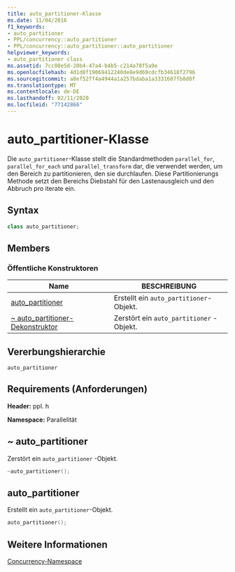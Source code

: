 ```yaml
---
title: auto_partitioner-Klasse
ms.date: 11/04/2016
f1_keywords:
- auto_partitioner
- PPL/concurrency::auto_partitioner
- PPL/concurrency::auto_partitioner::auto_partitioner
helpviewer_keywords:
- auto_partitioner class
ms.assetid: 7cc08e5d-20b4-47a4-b4b5-c214a78f5a9e
ms.openlocfilehash: 4d1d8f19069412240de8e9d69cdcfb34618f2796
ms.sourcegitcommit: a8ef52ff4a4944a1a257bdaba1a3331607fb8d0f
ms.translationtype: MT
ms.contentlocale: de-DE
ms.lasthandoff: 02/11/2020
ms.locfileid: "77142866"
---
```

# <a name="auto_partitioner-class"></a>auto_partitioner-Klasse

Die `auto_partitioner`-Klasse stellt die Standardmethoden `parallel_for`, `parallel_for_each` und `parallel_transform` dar, die verwendet werden, um den Bereich zu partitionieren, den sie durchlaufen. Diese Partitionierungs Methode setzt den Bereichs Diebstahl für den Lastenausgleich und den Abbruch pro iterate ein.

## <a name="syntax"></a>Syntax

```cpp
class auto_partitioner;
```

## <a name="members"></a>Members

### <a name="public-constructors"></a>Öffentliche Konstruktoren

|Name|BESCHREIBUNG|
|----------|-----------------|
|[auto_partitioner](#ctor)|Erstellt ein `auto_partitioner`-Objekt.|
|[~ auto_partitioner-Dekonstruktor](#dtor)|Zerstört ein `auto_partitioner` -Objekt.|

## <a name="inheritance-hierarchy"></a>Vererbungshierarchie

`auto_partitioner`

## <a name="requirements"></a>Requirements (Anforderungen)

**Header:** ppl. h

**Namespace:** Parallelität

## <a name="dtor"></a>~ auto_partitioner

Zerstört ein `auto_partitioner` -Objekt.

```cpp
~auto_partitioner();
```

## <a name="ctor"></a>auto_partitioner

Erstellt ein `auto_partitioner`-Objekt.

```cpp
auto_partitioner();
```

## <a name="see-also"></a>Weitere Informationen

[Concurrency-Namespace](concurrency-namespace.md)

